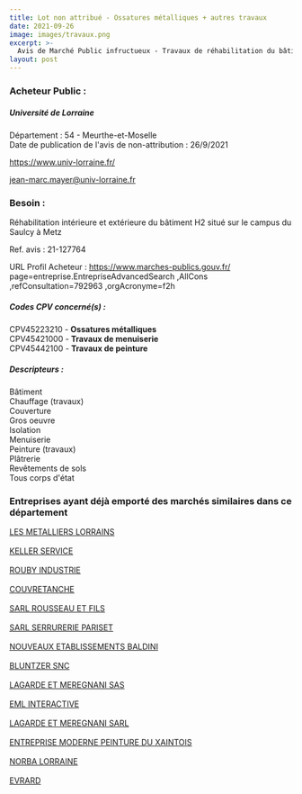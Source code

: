 ```yaml
---
title: Lot non attribué - Ossatures métalliques + autres travaux
date: 2021-09-26
image: images/travaux.png
excerpt: >-
  Avis de Marché Public infructueux - Travaux de réhabilitation du bâtiment H2 sur le campus du Saulcy - Metz
layout: post
---
```


### Acheteur Public :
##### Université de Lorraine
Département : 54 - Meurthe-et-Moselle<br/>
Date de publication de l'avis de non-attribution : 26/9/2021


https://www.univ-lorraine.fr/

jean-marc.mayer@univ-lorraine.fr


### Besoin :

Réhabilitation intérieure et extérieure du bâtiment H2 situé sur le campus du Saulcy à Metz

Ref. avis : 21-127764

URL Profil Acheteur : https://www.marches-publics.gouv.fr/ page=entreprise.EntrepriseAdvancedSearch ,AllCons ,refConsultation=792963 ,orgAcronyme=f2h

##### Codes CPV concerné(s) :
CPV45223210 - **Ossatures métalliques** <br/>
CPV45421000 - **Travaux de menuiserie** <br/>
CPV45442100 - **Travaux de peinture** <br/>

##### Descripteurs :
Bâtiment <br/>
Chauffage (travaux) <br/>
Couverture <br/>
Gros oeuvre <br/>
Isolation <br/>
Menuiserie <br/>
Peinture (travaux) <br/>
Plâtrerie <br/>
Revêtements de sols <br/>
Tous corps d'état <br/>

### Entreprises ayant déjà emporté des marchés similaires dans ce département
<a href="/entreprise-546/siren-323375659">LES METALLIERS LORRAINS</a><br/><br/>
<a href="/entreprise-547/siren-330385006">KELLER SERVICE</a><br/><br/>
<a href="/entreprise-549/siren-342968898">ROUBY INDUSTRIE</a><br/><br/>
<a href="/entreprise-550/siren-347976052">COUVRETANCHE</a><br/><br/>
<a href="/entreprise-550/siren-349267328">SARL ROUSSEAU ET FILS</a><br/><br/>
<a href="/entreprise-552/siren-384231866">SARL SERRURERIE PARISET</a><br/><br/>
<a href="/entreprise-555/siren-400719472">NOUVEAUX ETABLISSEMENTS BALDINI</a><br/><br/>
<a href="/entreprise-559/siren-429553050">BLUNTZER SNC</a><br/><br/>
<a href="/entreprise-564/siren-479125114">LAGARDE ET MEREGNANI SAS</a><br/><br/>
<a href="/entreprise-568/siren-502382211">EML INTERACTIVE</a><br/><br/>
<a href="/entreprise-574/siren-754800548">LAGARDE ET MEREGNANI SARL</a><br/><br/>
<a href="/entreprise-574/siren-771800034">ENTREPRISE MODERNE PEINTURE DU XAINTOIS</a><br/><br/>
<a href="/entreprise-575/siren-790108807">NORBA LORRAINE</a><br/><br/>
<a href="/entreprise-575/siren-792092967">EVRARD</a><br/><br/>
